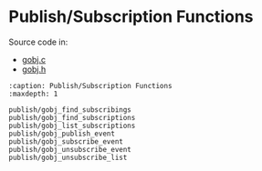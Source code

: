 # Publish/Subscription Functions


Source code in:
- [gobj.c](https://github.com/artgins/yunetas/blob/main/kernel/c/gobj-c/src/gobj.c)
- [gobj.h](https://github.com/artgins/yunetas/blob/main/kernel/c/gobj-c/src/gobj.h)

```{toctree}
:caption: Publish/Subscription Functions
:maxdepth: 1

publish/gobj_find_subscribings
publish/gobj_find_subscriptions
publish/gobj_list_subscriptions
publish/gobj_publish_event
publish/gobj_subscribe_event
publish/gobj_unsubscribe_event
publish/gobj_unsubscribe_list

```

